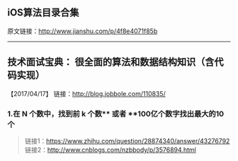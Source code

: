 ## iOS算法目录合集
原文链接：http://www.jianshu.com/p/4f8e4071f85b

---

## 技术面试宝典： 很全面的算法和数据结构知识（含代码实现）
【2017/04/17】
链接：http://blog.jobbole.com/110835/

### 1.在 N 个数中，找到前 k 个数** 或者 **100亿个数字找出最大的10个
> 链接1：https://www.zhihu.com/question/28874340/answer/43276792
链接2：http://www.cnblogs.com/nzbbody/p/3576894.html



